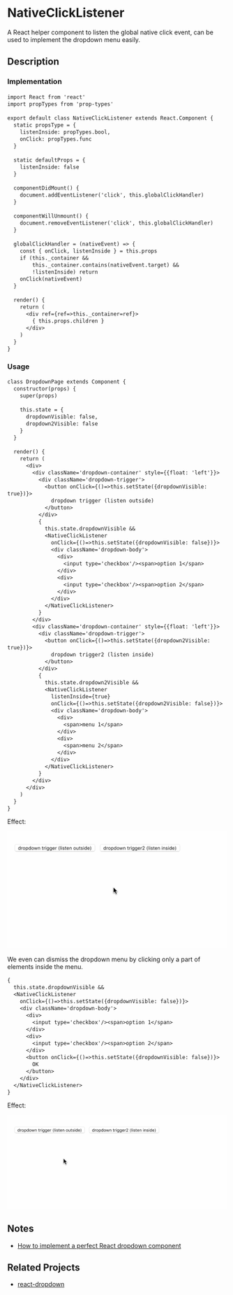 # NativeClickListener

A React helper component to listen the global native click event, can be used to implement the dropdown menu easily.

## Description

### Implementation

    import React from 'react'
    import propTypes from 'prop-types'

    export default class NativeClickListener extends React.Component {
      static propsType = {
        listenInside: propTypes.bool,
        onClick: propTypes.func
      }

      static defaultProps = {
        listenInside: false
      }

      componentDidMount() {
        document.addEventListener('click', this.globalClickHandler)
      }

      componentWillUnmount() {
        document.removeEventListener('click', this.globalClickHandler)
      }

      globalClickHandler = (nativeEvent) => {
        const { onClick, listenInside } = this.props
        if (this._container &&
            this._container.contains(nativeEvent.target) &&
            !listenInside) return
        onClick(nativeEvent)
      }

      render() {
        return (
          <div ref={ref=>this._container=ref}>
            { this.props.children }
          </div>
        )
      }
    }

### Usage

    class DropdownPage extends Component {
      constructor(props) {
        super(props)

        this.state = {
          dropdownVisible: false,
          dropdown2Visible: false
        }
      }

      render() {
        return (
          <div>
            <div className='dropdown-container' style={{float: 'left'}}>
              <div className='dropdown-trigger'>
                <button onClick={()=>this.setState({dropdownVisible: true})}>
                  dropdown trigger (listen outside)
                </button>
              </div>
              {
                this.state.dropdownVisible &&
                <NativeClickListener
                  onClick={()=>this.setState({dropdownVisible: false})}>
                  <div className='dropdown-body'>
                    <div>
                      <input type='checkbox'/><span>option 1</span>
                    </div>
                    <div>
                      <input type='checkbox'/><span>option 2</span>
                    </div>
                  </div>
                </NativeClickListener>
              }
            </div>
            <div className='dropdown-container' style={{float: 'left'}}>
              <div className='dropdown-trigger'>
                <button onClick={()=>this.setState({dropdown2Visible: true})}>
                  dropdown trigger2 (listen inside)
                </button>
              </div>
              {
                this.state.dropdown2Visible &&
                <NativeClickListener
                  listenInside={true}
                  onClick={()=>this.setState({dropdown2Visible: false})}>
                  <div className='dropdown-body'>
                    <div>
                      <span>menu 1</span>
                    </div>
                    <div>
                      <span>menu 2</span>
                    </div>
                  </div>
                </NativeClickListener>
              }
            </div>
          </div>
        )
      }
    }

Effect:

![](./notes/11.gif)

We even can dismiss the dropdown menu by clicking only a part of elements inside the menu.

    {
      this.state.dropdownVisible &&
      <NativeClickListener
        onClick={()=>this.setState({dropdownVisible: false})}>
        <div className='dropdown-body'>
          <div>
            <input type='checkbox'/><span>option 1</span>
          </div>
          <div>
            <input type='checkbox'/><span>option 2</span>
          </div>
          <button onClick={()=>this.setState({dropdownVisible: false})}>
            OK
          </button>
        </div>
      </NativeClickListener>
    }

Effect:

![](./notes/12.gif)

## Notes

- [How to implement a perfect React dropdown component](./notes/implement-react-drop-down.md)

## Related Projects

- [react-dropdown](https://github.com/baurine/react-dropdown)
